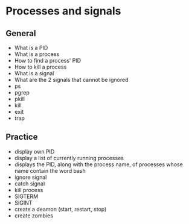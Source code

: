 # Processes and signals
## General
* What is a PID
* What is a process
* How to find a process’ PID
* How to kill a process
* What is a signal
* What are the 2 signals that cannot be ignored
* ps
* pgrep
* pkill
* kill
* exit
* trap

## Practice
* display own PID
* display a list of currently running processes
* displays the PID, along with the process name, of processes whose name contain the word bash
* ignore signal
* catch signal
* kill process
* SIGTERM
* SIGINT
* create a deamon (start, restart, stop)
* create zombies
